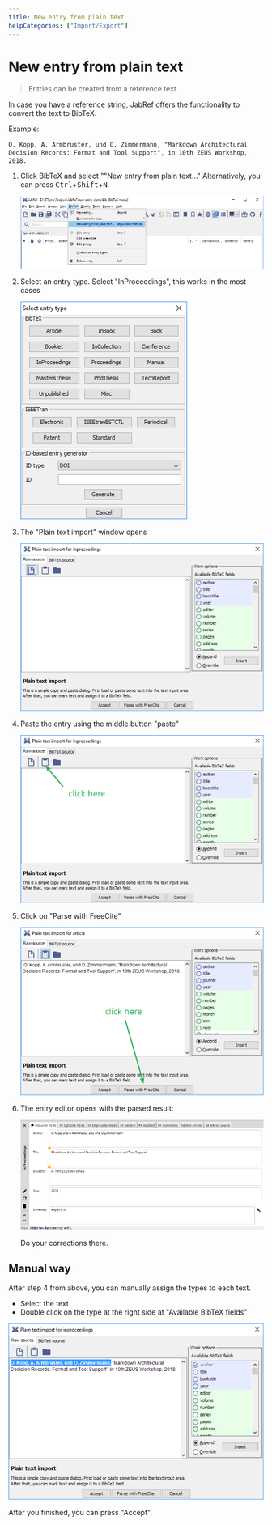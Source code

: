 ```yaml
---
title: New entry from plain text
helpCategories: ["Import/Export"]
---
```


# New entry from plain text

> Entries can be created from a reference text.

In case you have a reference string, JabRef offers the functionality to convert the text to BibTeX.

Example:

    O. Kopp, A. Armbruster, und O. Zimmermann, "Markdown Architectural Decision Records: Format and Tool Support", in 10th ZEUS Workshop, 2018.

1. Click BibTeX and select ""New entry from plain text..." Alternatively, you can press <kbd>Ctrl</kbd>+<kbd>Shift</kbd>+<kbd>N</kbd>.

    ![Select entry type](new-entry-from-plain-text/step1.png)

2. Select an entry type.
   Select "InProceedings", this works in the most cases

    ![entry type selection](new-entry-from-plain-text/step2.png)

3. The "Plain text import" window opens

    ![plain text import](new-entry-from-plain-text/step3.png)

4. Paste the entry using the middle button "paste"

    ![paste](new-entry-from-plain-text/step4.png)

5. Click on "Parse with FreeCite"

    ![paste](new-entry-from-plain-text/step5.png)

6. The entry editor opens with the parsed result:

    ![parsed result](new-entry-from-plain-text/step6.png)

    Do your corrections there.

## Manual way

After step 4 from above, you can manually assign the types to each text.

- Select the text
- Double click on the type at the right side at "Available BibTeX fields"

![manual](new-entry-from-plain-text/manual.png)

After you finished, you can press "Accept".
